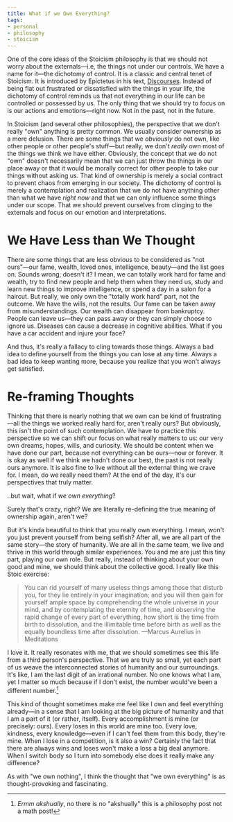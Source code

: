 ```yaml
---
title: What if we Own Everything?
tags:
- personal
- philosophy
- stoicism
---
```


One of the core ideas of the Stoicism philosophy is that we should not worry about the externals—i.e, the things not under our controls. We have a name for it—the dichotomy of control. It is a classic and central tenet of Stoicism. It is introduced by Epictetus in his text, [Discourses](https://www.getstoic.com/blog/what-is-dichotomy-of-control-stoicism). Instead of being flat out frustrated or dissatisfied with the things in your life, the dichotomy of control reminds us that not everything in our life can be controlled or possessed by us. The only thing that we should try to focus on is our actions and emotions—right now. Not in the past, not in the future.

In Stoicism (and several other philosophies), the perspective that we don't really "own" anything is pretty common. We usually consider ownership as a mere delusion. There are some things that we _obviously_ do not own, like other people or other people's stuff—but really, we don't _really_ own most of the things we think we have either. Obviously, the concept that we do not "own" doesn't necessarily mean that we can just throw the things in our place away or that it would be morally correct for other people to take our things without asking us. That kind of ownership is merely a social contract to prevent chaos from emerging in our society. The dichotomy of control is merely a contemplation and realization that we do not have anything other than what we have _right now_ and that we can only influence some things under our scope. That we should prevent ourselves from clinging to the externals and focus on our emotion and interpretations.

# We Have Less than We Thought
There are some things that are less obvious to be considered as "not ours"—our fame, wealth, loved ones, intelligence, beauty—and the list goes on. Sounds wrong, doesn't it? I mean, we can totally work hard for fame and wealth, try to find new people and help them when they need us, study and learn new things to improve intelligence, or spend a day in a salon for a haircut. But really, we only own the "totally work hard" part, not the outcome. We have the wills, not the results. Our fame can be taken away from misunderstandings. Our wealth can disappear from bankruptcy. People can leave us—they can pass away or they can simply choose to ignore us. Diseases can cause a decrease in cognitive abilities. What if you have a car accident and injure your face?

And thus, it's really a fallacy to cling towards those things. Always a bad idea to define yourself from the things you can lose at any time. Always a bad idea to keep wanting more, because you realize that you won't always get satisfied.

# Re-framing Thoughts
Thinking that there is nearly nothing that we own can be kind of frustrating—all the things we worked really hard for, aren't really ours? But obviously, this isn't the point of such contemplation. We have to practice this perspective so we can shift our focus on what really matters to us: our very own dreams, hopes, wills, and curiosity. We should be content when we have done our part, because not everything can be ours—now or forever. It is okay as well if we think we hadn't done our best, the past is not really ours anymore. It is also fine to live without all the external thing we crave for. I mean, do we really need them? At the end of the day, it's our perspectives that truly matter.

..but wait, what if _we own everything_?

Surely that's crazy, right? We are literally re-defining the true meaning of ownership again, aren't we?

But it's kinda beautiful to think that you really own everything. I mean, won't you just prevent yourself from being selfish? After all, we are all part of the same story—the story of humanity. We are all in the same team, we live and thrive in this world through similar experiences. You and me are just this tiny part, playing our own role. But really, instead of thinking about your own good and mine, we should think about the collective good. I really like this Stoic exercise:

> You can rid yourself of many useless things among those that disturb you, for they lie entirely in your imagination; and you will then gain for yourself ample space by comprehending the whole universe in your mind, and by contemplating the eternity of time, and observing the rapid change of every part of everything, how short is the time from birth to dissolution, and the illimitable time before birth as well as the equally boundless time after dissolution.
> —Marcus Aurelius in Meditations

I love it. It really resonates with me, that we should sometimes see this life from a third person's perspective. That we are truly so small, yet each part of us weave the interconnected stories of humanity and our surroundings. It's like, I am the last digit of an irrational number. No one knows what I am, yet I matter so much because if I don't exist, the number would've been a different number.[^1]

This kind of thought sometimes make me feel like I own and feel everything already—in a sense that I am looking at the big picture of humanity and that I am a part of it (or rather, itself). Every accomplishment is mine (or precisely: ours). Every loses in this world are mine too. Every love, kindness, every knowledge—even if I can't feel them from this body, they're mine. When I lose in a competition, is it also a win? Certainly the fact that there are always wins and loses won't make a loss a big deal anymore. When I switch body so I turn into somebody else does it really make any difference?

As with "we own nothing", I think the thought that "we own everything" is as thought-provoking and fascinating.



[^1]: _Ermm akshually_, no there is no "akshually" this is a philosophy post not a math post!

